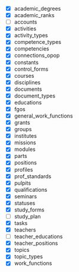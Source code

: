 - [x] academic_degrees
- [x] academic_ranks
- [ ] accounts
- [x] activities
- [x] activity_types
- [x] competence_types
- [x] competencies
- [x] connections_opop
- [x] constants
- [x] control_forms
- [x] courses
- [x] disciplines
- [x] documents
- [x] document_types
- [x] educations
- [x] fgos
- [x] general_work_functions
- [x] grants
- [x] groups
- [x] institutes
- [x] missions
- [x] modules
- [x] parts
- [x] positions
- [x] profiles
- [x] prof_standards
- [x] pulpits
- [x] qualifications
- [x] seminars
- [x] statuses
- [x] study_forms
- [ ] study_plan
- [x] tasks
- [x] teachers
- [ ] teacher_educations
- [x] teacher_positions
- [x] topics
- [x] topic_types
- [x] work_functions